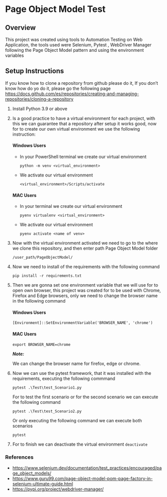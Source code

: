 # Page Object Model Test

## Overview
This project was created using tools to Automation Testing on Web Application, the tools used were Selenium, Pytest , WebDriver Manager following the Page Object Model pattern and using the environment variables

## Setup Instructions
If you know how to clone a repository from github please do it, If you don’t know how do yo do it, please go the following page https://docs.github.com/es/repositories/creating-and-managing-repositories/cloning-a-repository


1.	Install Python 3.9 or above
2.	Is a good practice to have a virtual environment for each project, with this we can guarantee that a repository after setup it works good, now for to create our own virtual environment we use the following instruction:
    #### Windows Users
    - In your PowerShell terminal we create our virtual environment
    
      `python -m venv <virtual_environment>`
      
    - We activate our virtual environment
    
      `<virtual_environment>/Scripts/activate`
    
    #### MAC Users
    
    - In your terminal we create our virtual environment
    
      `pyenv virtualenv <virtual_environment>`
    
    - We activate our virtual environment
    
      `pyenv activate <name of venv>`
    
3. Now with the virtual environment activated we need to go to the where we clone this repository, and then enter path Page Object Model folder
    
    `/user_path/PageObjectModel/`
    
4. Now we need to install of the requirements with the following command
    
    `pip install -r requirements.txt`
    
5. Then we are gonna set one environment variable that we will use for to open own browser, this project was created for to be used with Chrome, Firefox and Edge browsers, only we need to change the browser name in the following command

   #### Windows Users

      `[Environment]::SetEnvironmentVariable('BROWSER_NAME', 'chrome')`
    
   #### MAC Users
  
      `export BROWSER_NAME=chrome`
      
    
  
   ***Note:***
    
   We can change the browser name for firefox, edge or chrome.
  
6.	Now we can use the pytest framework, that it was installed with the requirements, executing the following commmand

    `pytest .\Test\test_Scenario1.py`
    
    For to test the first scenario or for the second scenario we can execute the following command
    
    `pytest .\Test\test_Scenario2.py`
    
    Or only executing the following command we can execute both scenarios
    
    `pytest`
 
 7.  For to finish we can deactivate the virtual environment
    `deactivate`
 
 ### References
 
 - https://www.selenium.dev/documentation/test_practices/encouraged/page_object_models/
 - https://www.guru99.com/page-object-model-pom-page-factory-in-selenium-ultimate-guide.html
 - https://pypi.org/project/webdriver-manager/
 
    
    
